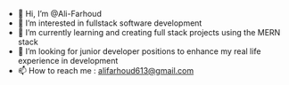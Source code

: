 - 👋 Hi, I’m @Ali-Farhoud
- 👀 I’m interested in fullstack software development 
- 🌱 I’m currently learning and creating full stack projects using the MERN stack
- 💞️ I’m looking for junior developer positions to enhance my real life experience in development
- 📫 How to reach me : alifarhoud613@gmail.com 

<!---
Ali-Farhoud/Ali-Farhoud is a ✨ special ✨ repository because its `README.md` (this file) appears on your GitHub profile.
You can click the Preview link to take a look at your changes.
--->
